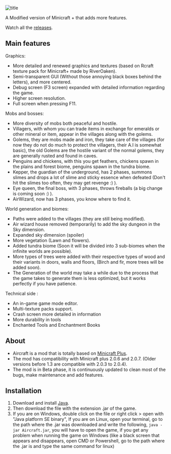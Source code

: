![title](https://user-images.githubusercontent.com/63316583/135155859-86015a31-3b22-4283-922f-7d9497741e1f.png)

A Modified version of Minicraft + that adds more features. 

Watch all the [releases](https://github.com/TheBigEye/Aircraft-Mod/releases).

## Main features
Graphics:

* More detailed and renewed graphics and textures (based on Rcraft texture pack for Minicraft+ made by RiverOaken).
* Semi-transparent GUI (Without those annoying black boxes behind the letters), and more centered.
* Debug screen (F3 screen) expanded with detailed information regarding the game.
* Higher screen resolution.
* Full screen when pressing F11.

Mobs and bosses:

* More diversity of mobs both peaceful and hostile.
* Villagers, with whom you can trade items in exchange for emeralds or other mineral or item, appear in the villages along with the golems.
* Golems, they are mobs made and iron, they take care of the villages (for now they do not do much to protect the villagers, their A.I is somewhat basic), the old Golems are the hostile variant of the normal golems, they are generally rusted and found in caves.
* Penguins and chickens, with this you get feathers, chickens spawn in the plains and forest biome, penguins spawn in the tundra biome.
* Kepper, the guardian of the underground, has 2 phases, summons slimes and drops a lot of slime and sticky essence when defeated (Don't hit the slimes too often, they may get revenge :) ).
* Eye queen, the final boss, with 3 phases, throws fireballs (a big change is coming soon :) ).
* AirWizard, now has 3 phases, you know where to find it.

World generation and biomes:

* Paths were added to the villages (they are still being modified).
* Air wizard house removed (temporarily) to add the sky dungeon in the Sky dimension.
* Expanded sky dimension (spoiler)
* More vegetation (Lawn and flowers).
* Added tundra biome (Soon it will be divided into 3 sub-biomes when the infinite worlds are possible).
* More types of trees were added with their respective types of wood and their variants in doors, walls and floors, (Birch and fir, more trees will be added soon).
* The Generation of the world may take a while due to the process that the game takes to generate them is less optimized, but it works perfectly if you have patience.

Technical side :
* An in-game game mode editor.
* Multi-texture packs support.
* Crash screen more detailed in information
* More durability in tools
* Enchanted Tools and Enchantment Books

## About
* Aircraft is a mod that is totally based on [Minicraft Plus](https://github.com/chrisj42/minicraft-plus-revived).
* The mod has compatibility with Minicraft plus 2.0.6 and 2.0.7. (Older versions before 1.3 are compatible with 2.0.3 to 2.0.4).
* The mod is in Beta phase, it is continuously updated to clean most of the bugs, make maintenance and add features.


## Installation
1. Download and install [Java](https://java.com/en/download/).
2. Then download the file with the extension .jar of the game.
3. If you are on Windows, double click on the file or right click > open with "Java platform SE binary", If you are on Linux, open your terminal, go to the path where the .jar was downloaded and write the following, `java -jar Aircraft.jar`, you will have to open the game, if you get any problem when running the game on Windows (like a black screen that appears and disappears, open CMD or Powershell, go to the path where the .jar is and type the same command for linux)



